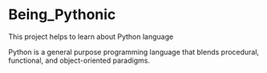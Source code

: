 # Being_Pythonic
This project helps to learn about Python language

Python is a general purpose programming language that 
blends procedural, functional, and object-oriented 
paradigms.
